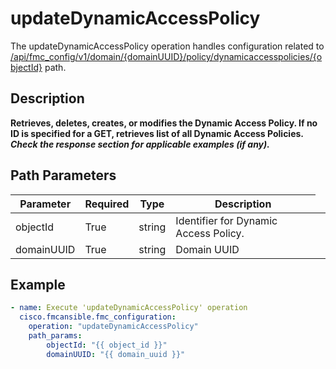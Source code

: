 # updateDynamicAccessPolicy

The updateDynamicAccessPolicy operation handles configuration related to [/api/fmc_config/v1/domain/{domainUUID}/policy/dynamicaccesspolicies/{objectId}](/paths//api/fmc_config/v1/domain/{domain_uuid}/policy/dynamicaccesspolicies/{object_id}.md) path.&nbsp;
## Description
**Retrieves, deletes, creates, or modifies the Dynamic Access Policy. If no ID is specified for a GET, retrieves list of all Dynamic Access Policies. _Check the response section for applicable examples (if any)._**

## Path Parameters
| Parameter | Required | Type | Description |
| --------- | -------- | ---- | ----------- |
| objectId | True | string <td colspan=3> Identifier for Dynamic Access Policy. |
| domainUUID | True | string <td colspan=3> Domain UUID |

## Example
```yaml
- name: Execute 'updateDynamicAccessPolicy' operation
  cisco.fmcansible.fmc_configuration:
    operation: "updateDynamicAccessPolicy"
    path_params:
        objectId: "{{ object_id }}"
        domainUUID: "{{ domain_uuid }}"

```